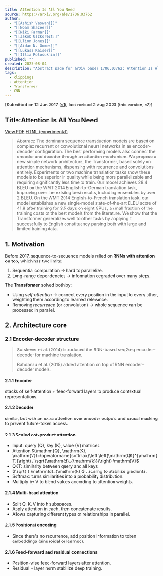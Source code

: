 ```yaml
---
title: Attention Is All You Need
source: https://arxiv.org/abs/1706.03762
author:
  - "[[Ashish Vaswani]]"
  - "[[Noam Shazeer]]"
  - "[[Niki Parmar]]"
  - "[[Jakob Uszkoreit]]"
  - "[[Llion Jones]]"
  - "[[Aidan N. Gomez]]"
  - "[[Lukasz Kaiser]]"
  - "[[Illia Polosukhin]]"
published: ""
created: 2025-08-04
description: "Abstract page for arXiv paper 1706.03762: Attention Is All You Need"
tags:
  - clippings
  - attention
  - Transformer
  - CNN
---
```


\[Submitted on 12 Jun 2017 ([v1](https://arxiv.org/abs/1706.03762v1)), last revised 2 Aug 2023 (this version, v7)\]

## Title:Attention Is All You Need

[View PDF](https://arxiv.org/pdf/1706.03762) [HTML (experimental)](https://arxiv.org/html/1706.03762v7)

> Abstract: The dominant sequence transduction models are based on complex recurrent or convolutional neural networks in an encoder-decoder configuration. The best performing models also connect the encoder and decoder through an attention mechanism. We propose a new simple network architecture, the Transformer, based solely on attention mechanisms, dispensing with recurrence and convolutions entirely. Experiments on two machine translation tasks show these models to be superior in quality while being more parallelizable and requiring significantly less time to train. Our model achieves 28.4 BLEU on the WMT 2014 English-to-German translation task, improving over the existing best results, including ensembles by over 2 BLEU. On the WMT 2014 English-to-French translation task, our model establishes a new single-model state-of-the-art BLEU score of 41.8 after training for 3.5 days on eight GPUs, a small fraction of the training costs of the best models from the literature. We show that the Transformer generalizes well to other tasks by applying it successfully to English constituency parsing both with large and limited training data.

## 1. Motivation

Before 2017, sequence-to-sequence models relied on **RNNs with attention on top**, which has two limits:
1. Sequential computation $\rightarrow$ hard to parallelize.
2. Long-range dependencies  $\rightarrow$  information degraded over many steps.

The **Transformer** solved both by:
- Using *self-attention*  $\rightarrow$   connect every position in the input to every other, weighting them according to learned relevance.
- Removing *recurrence* (or convolution)   $\rightarrow$   whole sequence can be processed in parallel.

## 2. Architecture core
### 2.1 Encoder-decoder structure

>Sutskever et al. (2014) introduced the RNN-based seq2seq encoder–decoder for machine translation.
>
>Bahdanau et al. (2015) added attention on top of RNN encoder–decoder models.

#### 2.1.1 Encoder
stacks of self-attention + feed-forward layers to produce contextual representations.
#### 2.1.2 Decoder
similar, but with an extra attention over encoder outputs and causal masking to prevent future-token access.

#### 2.1.3 Scaled dot-product attention
- Input: query (Q), key (K), value (V) matrices.
- Attention $(\mathrm{Q}, \mathrm{K}, \mathrm{V})=\operatorname{softmax}\left(\left(\mathrm{QK}^{\mathrm{T}}\right) / \sqrt{\mathrm{d}_{\mathrm{k}}}\right) \mathrm{V}$
- QKT: similarity between query and all keys.
- $\sqrt{ } \mathrm{d}_{\mathrm{k}}$ : scaling to stabilize gradients.
- Softmax: turns similarities into a probability distribution.
- Multiply by V to blend values according to attention weights.

#### 2.1.4 Multi-head attention
- Split Q, K, V into h subspaces.
- Apply attention in each, then concatenate results.
- Allows capturing different types of relationships in parallel.
#### 2.1.5 Positional encoding
- Since there's no recurrence, add position information to token embeddings (sinusoidal or learned).

#### 2.1.6 Feed-forward and residual connections
- Position-wise feed-forward layers after attention.
- Residual + layer norm stabilize deep training.


